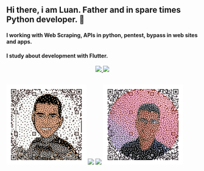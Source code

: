 ## Hi there, i am Luan. Father and in spare times Python developer. 👋

#### I working with Web Scraping, APIs in python, pentest, bypass in web sites and apps.
#### I study about development with Flutter.


<div align="center">
  <a href="https://github.com/joseluan">
  <img height="180em" src="https://github-readme-stats.vercel.app/api?username=joseluan&show_icons=true&theme=dracula&include_all_commits=true&count_private=true"/>
  <img height="180em" src="https://github-readme-stats.vercel.app/api/top-langs/?username=joseluan&layout=compact&langs_count=7&theme=dracula"/>
</div>

 ##
 
<div> 
  <a href="https://www.youtube.com/channel/UC1rHjmfiWsc8JG6jGsD5rKA" target="_blank"><img src="https://raw.githubusercontent.com/joseluan/joseluan/main/qrcode_youtube.png" target="_blank"></a>
  <a href="https://instagram.com/_joseluan" target="_blank"><img src="https://img.shields.io/badge/-Instagram-%23E4405F?style=for-the-badge&logo=instagram&logoColor=white" target="_blank"></a>
  <a href = "mailto:contatofisoftware@gmail.com"><img src="https://img.shields.io/badge/-Gmail-%23333?style=for-the-badge&logo=gmail&logoColor=white" target="_blank"></a>
  <a href="https://www.linkedin.com/in/joseluan" target="_blank"><img src="https://raw.githubusercontent.com/joseluan/joseluan/main/qrcode_linkedin.png" target="_blank"></a> 
 
</div>

<!--
**joseluan/joseluan** is a ✨ _special_ ✨ repository because its `README.md` (this file) appears on your GitHub profile.

Here are some ideas to get you started:

- 🔭 I’m currently working on ...
- 🌱 I’m currently learning ...
- 👯 I’m looking to collaborate on ...
- 🤔 I’m looking for help with ...
- 💬 Ask me about ...
- 📫 How to reach me: ...
- 😄 Pronouns: ...
- ⚡ Fun fact: ...
-->
